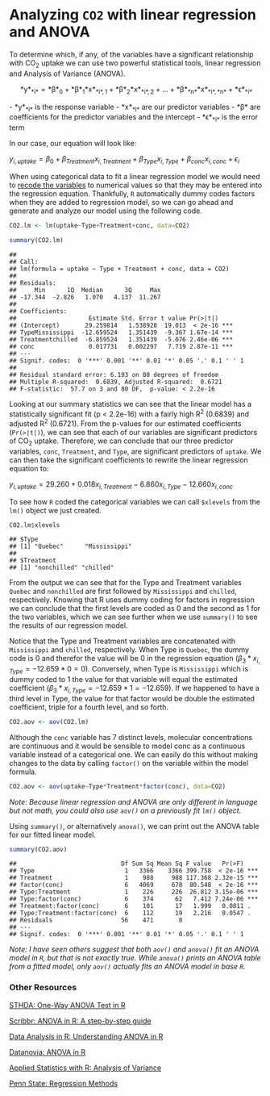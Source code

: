 
# Analyzing `CO2` with linear regression and ANOVA

To determine which, if any, of the variables have a significant relationship with CO<sub>2</sub> uptake we can use two powerful statistical tools, linear regression and Analysis of Variance (ANOVA).
<p style="text-align: center;">
*y*<sub>*i*</sub> = *β*<sub>0</sub> + *β*<sub>1</sub>*x*<sub>*i*, 1</sub> + *β*<sub>2</sub>*x*<sub>*i*, 2</sub> + ... + *β*<sub>*n*</sub>*x*<sub>*i*, *n*</sub> + *ϵ*<sub>*i*</sub>
</p>
-   *y*<sub>*i*</sub> is the response variable
-   *x*<sub>*i*</sub> are our predictor variables
-   *β* are coefficients for the predictor variables and the intercept
-   *ϵ*<sub>*i*</sub> is the error term

In our case, our equation will look like:

*y*<sub>*i*, *uptake*</sub> = *β*<sub>0</sub> + *β*<sub>*Treatment*</sub>*x*<sub>*i*, *Treatment*</sub> + *β*<sub>*Type*</sub>*x*<sub>*i*, *Type*</sub> + *β*<sub>*conc*</sub>*x*<sub>*i*, *conc*</sub> + *ϵ*<sub>*i*</sub>

When using categorical data to fit a linear regression model we would need to [recode the variables](https://stats.idre.ucla.edu/spss/faq/coding-systems-for-categorical-variables-in-regression-analysis/) to numerical values so that they may be entered into the regression equation. Thankfully, `R` automatically dummy codes factors when they are added to regression model, so we can go ahead and generate and analyze our model using the following code.

``` r
CO2.lm <- lm(uptake~Type+Treatment+conc, data=CO2)

summary(CO2.lm)
```

    ## 
    ## Call:
    ## lm(formula = uptake ~ Type + Treatment + conc, data = CO2)
    ## 
    ## Residuals:
    ##     Min      1Q  Median      3Q     Max 
    ## -17.344  -2.826   1.070   4.137  11.267 
    ## 
    ## Coefficients:
    ##                    Estimate Std. Error t value Pr(>|t|)    
    ## (Intercept)       29.259814   1.538928  19.013  < 2e-16 ***
    ## TypeMississippi  -12.659524   1.351439  -9.367 1.67e-14 ***
    ## Treatmentchilled  -6.859524   1.351439  -5.076 2.46e-06 ***
    ## conc               0.017731   0.002297   7.719 2.87e-11 ***
    ## ---
    ## Signif. codes:  0 '***' 0.001 '**' 0.01 '*' 0.05 '.' 0.1 ' ' 1
    ## 
    ## Residual standard error: 6.193 on 80 degrees of freedom
    ## Multiple R-squared:  0.6839, Adjusted R-squared:  0.6721 
    ## F-statistic:  57.7 on 3 and 80 DF,  p-value: < 2.2e-16

Looking at our summary statistics we can see that the linear model has a statistically significant fit (p &lt; 2.2e-16) with a fairly high R<sup>2</sup> (0.6839) and adjusted R<sup>2</sup> (0.6721). From the p-values for our estimated coefficients (`Pr(>|t|)`), we can see that each of our variables are significant predictors of CO<sub>2</sub> uptake. Therefore, we can conclude that our three predictor variables, `conc`, `Treatment`, and `Type`, are significant predictors of `uptake`. We can then take the significant coefficients to rewrite the linear regression equation to:

*y*<sub>*i*, *uptake*</sub> = 29.260 + 0.018*x*<sub>*i*, *Treatment*</sub> − 6.860*x*<sub>*i*, *Type*</sub> − 12.660*x*<sub>*i*, *conc*</sub>

To see how `R` coded the categorical variables we can call `$xlevels` from the `lm()` object we just created.

``` r
CO2.lm$xlevels
```

    ## $Type
    ## [1] "Quebec"      "Mississippi"
    ## 
    ## $Treatment
    ## [1] "nonchilled" "chilled"

From the output we can see that for the Type and Treatment variables `Quebec` and `nonchilled` are first followed by `Mississippi` and `chilled`, respectively. Knowing that R uses dummy coding for factors in regression we can conclude that the first levels are coded as 0 and the second as 1 for the two variables, which we can see further when we use `summary()` to see the results of our regression model.

Notice that the Type and Treatment variables are concatenated with `Mississippi` and `chilled`, respectively. When Type is `Quebec`, the dummy code is 0 and therefor the value will be 0 in the regression equation (*β*<sub>3</sub> \* *x*<sub>*i*, *Type*</sub> = −12.659 \* 0 = 0). Conversely, when Type is `Mississippi` which is dummy coded to 1 the value for that variable will equal the estimated coefficient (*β*<sub>3</sub> \* *x*<sub>*i*, *Type*</sub> = −12.659 \* 1 = −12.659). If we happened to have a third level in Type, the value for that factor would be double the estimated coefficient, triple for a fourth level, and so forth.

``` r
CO2.aov <- aov(CO2.lm)
```

Although the `conc` variable has 7 distinct levels, molecular concentrations are continuous and it would be sensible to model conc as a continuous variable instead of a categorical one. We can easily do this without making changes to the data by calling `factor()` on the variable within the model formula.

``` r
CO2.aov <- aov(uptake~Type*Treatment*factor(conc), data=CO2)
```

*Note: Because linear regression and ANOVA are only different in language but not math, you could also use `aov()` on a previously fit `lm()` object.*

Using `summary()`, or alternatively `anova()`, we can print out the ANOVA table for our fitted linear model.

``` r
summary(CO2.aov)
```

    ##                             Df Sum Sq Mean Sq F value   Pr(>F)    
    ## Type                         1   3366    3366 399.758  < 2e-16 ***
    ## Treatment                    1    988     988 117.368 2.32e-15 ***
    ## factor(conc)                 6   4069     678  80.548  < 2e-16 ***
    ## Type:Treatment               1    226     226  26.812 3.15e-06 ***
    ## Type:factor(conc)            6    374      62   7.412 7.24e-06 ***
    ## Treatment:factor(conc)       6    101      17   1.999   0.0811 .  
    ## Type:Treatment:factor(conc)  6    112      19   2.216   0.0547 .  
    ## Residuals                   56    471       8                     
    ## ---
    ## Signif. codes:  0 '***' 0.001 '**' 0.01 '*' 0.05 '.' 0.1 ' ' 1

*Note: I have seen others suggest that both `aov()` and `anova()` fit an ANOVA model in `R`, but that is not exactly true. While `anova()` prints an ANOVA table from a fitted model, only `aov()` actually fits an ANOVA model in base `R`.*

### Other Resources

[STHDA: One-Way ANOVA Test in R](http://www.sthda.com/english/wiki/one-way-anova-test-in-r)

[Scribbr: ANOVA in R: A step-by-step guide](https://www.scribbr.com/statistics/anova-in-r/)

[Data Analysis in R: Understanding ANOVA in R](https://bookdown.org/steve_midway/DAR/understanding-anova-in-r.html)

[Datanovia: ANOVA in R](https://www.datanovia.com/en/lessons/anova-in-r/)

[Applied Statistics with R: Analysis of Variance](https://daviddalpiaz.github.io/appliedstats/analysis-of-variance.html)

[Penn State: Regression Methods](https://online.stat.psu.edu/stat501/lesson/welcome-stat-501)
